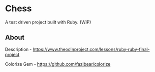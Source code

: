 # Chess

A test driven project built with Ruby. (WIP)

## About

Description - https://www.theodinproject.com/lessons/ruby-ruby-final-project

Colorize Gem - https://github.com/fazibear/colorize
